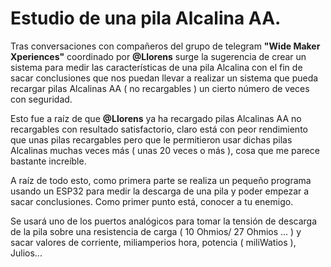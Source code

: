 # Estudio de una pila Alcalina AA.

Tras conversaciones con compañeros del grupo de telegram **"Wide Maker Xperiences"** coordinado por **@Llorens** surge la sugerencia de crear un sistema para medir las características de una pila Alcalina con el fin de sacar conclusiones que nos puedan llevar a realizar un sistema que pueda recargar pilas Alcalinas AA ( no recargables ) un cierto número de veces con seguridad.

Esto fue a raíz de que **@Llorens** ya ha recargado pilas Alcalinas AA no recargables con resultado satisfactorio, claro está con peor rendimiento que unas pilas recargables pero que le permitieron usar dichas pilas Alcalinas muchas veces más ( unas 20 veces o más ), cosa que me parece bastante increíble.

A raíz de todo esto, como primera parte se realiza un pequeño programa usando un ESP32 para medir la descarga de una pila y poder empezar a sacar conclusiones. Como primer punto está, conocer a tu enemigo.

Se usará uno de los puertos analógicos para tomar la tensión de descarga de la pila sobre una resistencia de carga ( 10 Ohmios/ 27 Ohmios ... ) y sacar valores de corriente, miliamperios hora, potencia ( miliWatios ), Julios...
